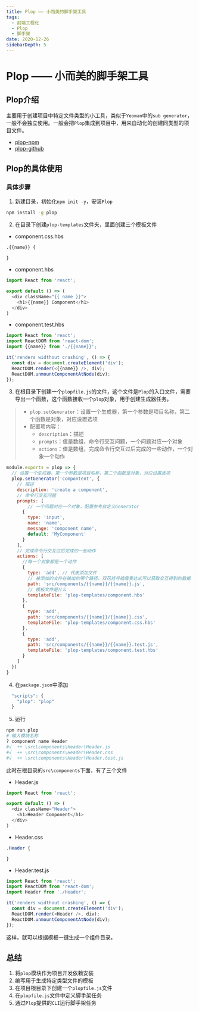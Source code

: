 ```yaml
---
title: Plop —— 小而美的脚手架工具
tags:
  - 前端工程化
  - Plop
  - 脚手架
date: 2020-12-26
sidebarDepth: 5
---
```

# Plop —— 小而美的脚手架工具
## Plop介绍

主要用于创建项目中特定文件类型的小工具，类似于`Yeoman`中的`sub generator`，一般不会独立使用。一般会把`Plop`集成到项目中，用来自动化的创建同类型的项目文件。

- [plop-npm](https://www.npmjs.com/package/plop)
- [plop-github](https://github.com/plopjs/plop)
## Plop的具体使用
### 具体步骤
1. 新建目录，初始化`npm init -y`，安装`Plop`

```bash
npm install -g plop
```

2. 在目录下创建`plop-templates`文件夹，里面创建三个模板文件

- component.css.hbs

```css
.{{name}} {

}
```
- component.hbs

```js
import React from 'react';

export default () => (
  <div className="{{ name }}">
    <h1>{{name}} Component</h1>
  </div>
)
```

- component.test.hbs
```js
import React from 'react';
import ReactDOM from 'react-dom';
import {{name}} from './{{name}}';

it('renders widthout crashing', () => {
  const div = document.createElement('div');
  ReactDOM.render(<{{name}} />, div);
  ReactDOM.unmountComponentAtNode(div);
});
```

3. 在根目录下创建一个`plopfile.js`的文件，这个文件是`Plop`的入口文件，需要导出一个函数，这个函数接收一个`plop`对象，用于创建生成器任务。

> - `plop.setGenerator`：设置一个生成器，第一个参数是项目名称，第二个函数是对象，对应设置选项
> - 配置项内容：
>	 + `description`：描述
>    + `prompts`：值是数组，命令行交互问题，一个问题对应一个对象
>    + `actions`：值是数组，完成命令行交互过后完成的一些动作，一个对象一个动作
```js
module.exports = plop => {
  // 设置一个生成器，第一个参数是项目名称，第二个函数是对象，对应设置选项
  plop.setGenerator('compontent', {
    // 描述
    description: 'create a component',
    // 命令行交互问题
    prompts: [
        // 一个问题对应一个对象，配置参考自定义Generator
      {
        type: 'input',
        name: 'name',
        message: 'component name',
        default: 'MyComponent'
      }
    ],
    // 完成命令行交互过后完成的一些动作
    actions: [
      //每一个对象都是一个动作
      {
        type: 'add', // 代表添加文件
        // 被添加的文件在输出的哪个路径，双花括号插值表达式可以获取交互得到的数据
        path: 'src/components/{{name}}/{{name}}.js',
        // 模板文件是什么
        templateFile: 'plop-templates/component.hbs'
      },
      {
        type: 'add',
        path: 'src/components/{{name}}/{{name}}.css',
        templateFile: 'plop-templates/component.css.hbs'
      },
      {
        type: 'add',
        path: 'src/components/{{name}}/{{name}}.test.js',
        templateFile: 'plop-templates/component.test.hbs'
      }
    ]
  })
}
```
4. 在`package.json`中添加
```js
  "scripts": {
    "plop": "plop"
  }
```

5. 运行
```bash
npm run plop
# 输入模块名称
? component name Header
#√  ++ \src\components\Header\Header.js
#√  ++ \src\components\Header\Header.css
#√  ++ \src\components\Header\Header.test.js
```
此时在根目录的`src\components`下面，有了三个文件

- Header.js

```js
import React from 'react';

export default () => (
  <div className="Header">
    <h1>Header Component</h1>
  </div>
)
```
- Header.css

```css
.Header {

}
```

- Header.test.js

```js
import React from 'react';
import ReactDOM from 'react-dom';
import Header from './Header';

it('renders widthout crashing', () => {
  const div = document.createElement('div');
  ReactDOM.render(<Header />, div);
  ReactDOM.unmountComponentAtNode(div);
});
```

这样，就可以根据模板一键生成一个组件目录。

## 总结
1. 将`plop`模块作为项目开发依赖安装
2. 编写用于生成特定类型文件的模板
3. 在项目根目录下创建一个`plopfile.js`文件
4. 在`plopfile.js`文件中定义脚手架任务
5. 通过`Plop`提供的`CLI`运行脚手架任务

